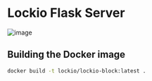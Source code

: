# Lockio Flask Server

![image](https://user-images.githubusercontent.com/50367862/215059989-795adeaa-0a01-49db-ab9b-d2cd018e45fd.png)

## Building the Docker image
```bash
docker build -t lockio/lockio-block:latest .
